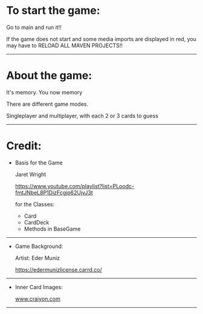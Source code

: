To start the game:
=
Go to main and run it!!

If the game does not start and some media imports are displayed in red,
you may have to RELOAD ALL MAVEN PROJECTS!!

**************************
About the game:
=
It's memory. You now memory

There are different game modes.

Singleplayer and multiplayer, with each 2 or 3 cards to guess

**************************************************
Credit:
=
* Basis for the Game

  Jaret Wright

  https://www.youtube.com/playlist?list=PLoodc-fmtJNbeL8P1DizFcgjp62UjvJ3t
  
  for the Classes:
  * Card
  * CardDeck
  * Methods in BaseGame
  
***

* Game Background:

    Artist:
    Eder Muniz
    
    https://edermunizlicense.carrd.co/
***

* Inner Card Images:

    www.craiyon.com
***

